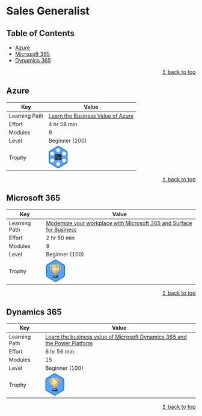 # Sales Generalist

## Table of Contents
* [Azure](#azure)
* [Microsoft 365](#microsoft-365)
* [Dynamics 365](#dynamics-365)    

<div align="right"><a href="#sales-generalist">↥ back to top</a></div>

## Azure

| Key | Value |
| ------------- | ------------- |
| Learning Path | [Learn the Business Value of Azure](https://docs.microsoft.com/en-us/learn/paths/learn-business-value-of-azure/) |
| Effort | 4 hr 58 min |
| Modules | 9 |
| Level | Beginner (100) |
| Trophy | <img src="../images/badge-s1-azure.png" alt="Learn the Business Value of Azure" width="50px">  |

<div align="right"><a href="#sales-generalist">↥ back to top</a></div>

## Microsoft 365

| Key | Value |
| ------------- | ------------- |
| Learning Path | [Modernize your workplace with Microsoft 365 and Surface for Business](https://docs.microsoft.com/en-us/learn/paths/modernize-workplace-with-m365-and-surface/) |
| Effort | 2 hr 50 min |
| Modules | 9 |
| Level | Beginner (100) |
| Trophy | <img src="../images/badge-s1-m365.png" alt="Modernize your workplace with Microsoft 365 and Surface for Business" width="50px">  |

<div align="right"><a href="#sales-generalist">↥ back to top</a></div>

## Dynamics 365

| Key | Value |
| ------------- | ------------- |
| Learning Path | [Learn the business value of Microsoft Dynamics 365 and the Power Platform](https://docs.microsoft.com/en-us/learn/paths/learn-business-value-of-dynamics-365-and-power-platform/) |
| Effort | 6 hr 56 min |
| Modules | 15 |
| Level | Beginner (100) |
| Trophy | <img src="../images/badge-s1-d365.png" alt="Learn the business value of Microsoft Dynamics 365 and the Power Platform" width="50px">  |

<div align="right"><a href="#sales-generalist">↥ back to top</a></div>
